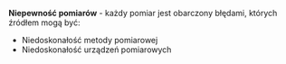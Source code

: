 **Niepewność pomiarów** - każdy pomiar jest obarczony błędami, których źródłem mogą być:
- Niedoskonałość metody pomiarowej
- Niedoskonałość urządzeń pomiarowych